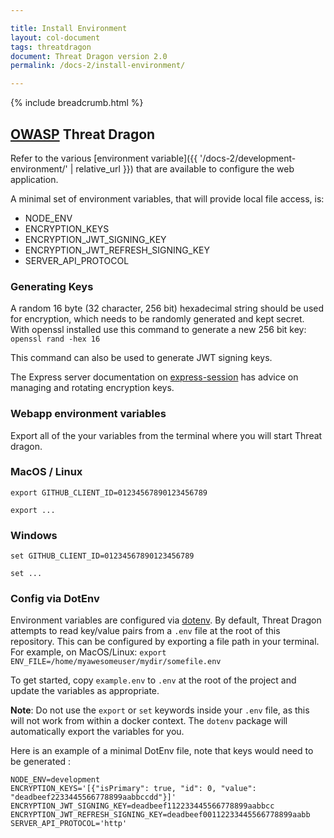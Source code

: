 ```yaml
---

title: Install Environment
layout: col-document
tags: threatdragon
document: Threat Dragon version 2.0
permalink: /docs-2/install-environment/

---
```


{% include breadcrumb.html %}

## [OWASP](https://www.owasp.org) Threat Dragon

Refer to the various [environment variable]({{ '/docs-2/development-environment/' | relative_url }})
that are available to configure the web application.

A minimal set of environment variables, that will provide local file access, is:

* NODE_ENV
* ENCRYPTION_KEYS
* ENCRYPTION_JWT_SIGNING_KEY
* ENCRYPTION_JWT_REFRESH_SIGNING_KEY
* SERVER_API_PROTOCOL

### Generating Keys

A random 16 byte (32 character, 256 bit) hexadecimal string should be used for encryption,
which needs to be randomly generated and kept secret.
With openssl installed use this command to generate a new 256 bit key: `openssl rand -hex 16`

This command can also be used to generate JWT signing keys.

The Express server documentation on [express-session](https://github.com/expressjs/session#readme)
has advice on managing and rotating encryption keys.

### Webapp environment variables

Export all of the your variables from the terminal where you will start Threat dragon.  

### MacOS / Linux

`export GITHUB_CLIENT_ID=01234567890123456789`

`export ...`

### Windows

`set GITHUB_CLIENT_ID=01234567890123456789`

`set ...`

### Config via DotEnv

Environment variables are configured via [dotenv](https://github.com/motdotla/dotenv#readme).
By default, Threat Dragon attempts to read key/value pairs from a `.env` file at the root of this repository.
This can be configured by exporting a file path in your terminal.
For example, on MacOS/Linux: `export ENV_FILE=/home/myawesomeuser/mydir/somefile.env`

To get started, copy `example.env` to `.env` at the root of the project and update the variables as appropriate.

**Note**: Do not use the `export` or `set` keywords inside your `.env` file,
as this will not work from within a docker context.
The `dotenv` package will automatically export the variables for you.

Here is an example of a minimal DotEnv file, note that keys would need to be generated :

```text
NODE_ENV=development
ENCRYPTION_KEYS='[{"isPrimary": true, "id": 0, "value": "deadbeef2233445566778899aabbccdd"}]'
ENCRYPTION_JWT_SIGNING_KEY=deadbeef112233445566778899aabbcc
ENCRYPTION_JWT_REFRESH_SIGNING_KEY=deadbeef00112233445566778899aabb
SERVER_API_PROTOCOL='http'
```
